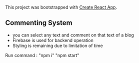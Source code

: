 This project was bootstrapped with [Create React App](https://github.com/facebook/create-react-app).

## Commenting System

- you can select any text and comment on that text of a blog
- Firebase is used for backend operation
- Styling is remaining due to limitation of time

Run command : 
 "npm i" 
 "npm start"
